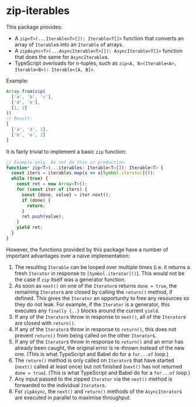 # zip-iterables

This package provides:
- A `zip<T>(...Iterable<T>[]): Iterable<T[]>` function that converts an array of `Iterable`s into an `Iterable` of arrays.
- A `zipAsync<T>(...AsyncIterable<T>[]): AsyncIterable<T[]>` function that does the same for `AsyncIterable`s.
- TypeScript overloads for n-tuples, such as `zip<A, B>(Iterable<A>, Iterable<B>): Iterable<[A, B]>`.

Example:

```typescript
Array.from(zip(
  ['a', 'b', 'c'],
  ['d', 'e'],
  [1, 2]
))
// Result:
[
  ['a', 'd', 1],
  ['b', 'e', 2]
]
```

It is fairly trivial to implement a basic `zip` function:

```typescript
// Example only. Do not do this in production.
function* zip<T>(...iterables: Iterable<T>[]): Iterable<T> {
  const iters = iterables.map(x => x[Symbol.iterator]());
  while (true) {
    const ret = new Array<T>();
    for (const iter of iters) {
      const {done, value} = iter.next();
      if (done) {
        return;
      }
      ret.push(value);
    }
    yield ret;
  }
}
```

However, the functions provided by this package have a number of important advantages over a naive implementation:
1. The resulting `Iterable` can be looped over multiple times (i.e. it returns a fresh `Iterator` in response to `[Symbol.iterator]()`). This would not be the case if `zip` itself was a generator function.
2. As soon as `next()` on one of the `Iterator`s returns `done = true`, the remaining `Iterator`s are closed by calling the `return()` method, if defined. This gives the `Iterator` an opportunity to free any resources so they do not leak. For example, if the `Iterator` is a generator, this executes any `finally {..}` blocks around the current `yield`.
3. If any of the `Iterator`s throw in response to `next()`, all of the `Iterator`s are closed with `return()`.
4. If any of the `Iterator`s throw in response to `return()`, this does not prevent `return()` from being called on the other `Iterator`s.
5. If any of the `Iterator`s throw in response to `return()` and an error has already been caught, the original error is re-thrown instead of the new one. (This is what TypeScript and Babel do for a `for...of` loop.)
3. The `return()` method is only called on `Iterator`s that have started (`next()` called at least once) but not finished (`next()` has not returned `done = true`). (This is what TypeScript and Babel do for a `for...of` loop.)
6. Any input passed to the zipped `Iterator` via the `next()` method is forwarded to the individual `Iterator`s.
7. For `zipAsync`, the `next()` and `return()` methods of the `AsyncIterator`s are executed in parallel to maximise throughput.
